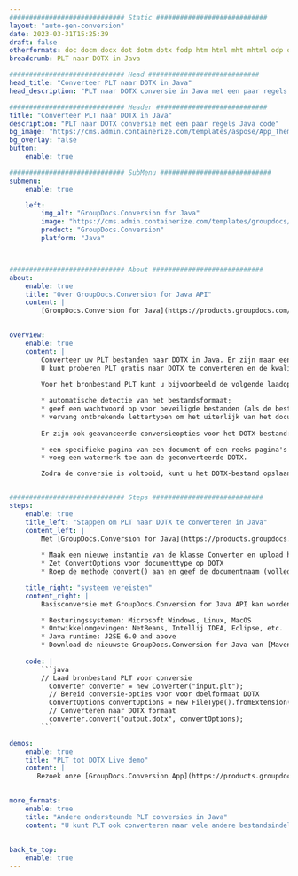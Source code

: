 ```yaml
---
############################# Static ############################
layout: "auto-gen-conversion"
date: 2023-03-31T15:25:39
draft: false
otherformats: doc docm docx dot dotm dotx fodp htm html mht mhtml odp odt otp pot potm potx pps ppsm ppsx ppt pptm pptx rtf
breadcrumb: PLT naar DOTX in Java

############################# Head ############################
head_title: "Converteer PLT naar DOTX in Java"
head_description: "PLT naar DOTX conversie in Java met een paar regels code. Converteer meer dan 160 bestandsindelingen met de GroupDocs-documentconversie-API voor Java"

############################# Header ############################
title: "Converteer PLT naar DOTX in Java"
description: "PLT naar DOTX conversie met een paar regels Java code"
bg_image: "https://cms.admin.containerize.com/templates/aspose/App_Themes/V3/images/bg/header1.png"
bg_overlay: false
button:
    enable: true

############################# SubMenu ############################
submenu:
    enable: true

    left:
        img_alt: "GroupDocs.Conversion for Java"
        image: "https://cms.admin.containerize.com/templates/groupdocs/images/product-logos/90x90-noborder/groupdocs-conversion-java.png"
        product: "GroupDocs.Conversion"
        platform: "Java"



############################# About ############################
about:
    enable: true
    title: "Over GroupDocs.Conversion for Java API"
    content: |
        [GroupDocs.Conversion for Java](https://products.groupdocs.com/conversion/java/) is een geavanceerde conversie-API voor bestandsindelingen voor het converteren tussen populaire afbeeldings- en documentindelingen zoals Microsoft Office, OpenDocument, PDF, HTML, e-mail, CAD. en nog veel meer met slechts een paar regels code. De native API detecteert automatisch de formaten van de originele documenten en biedt veel opties voor het aanpassen van de geconverteerde documenten. Naast de functie om informatie uit een document te extraheren, ondersteunt het standaard ook het cachen van de conversieresultaten naar de lokale schijf. Elk type cacheopslag kan echter worden ondersteund door de juiste interfaces te implementeren - Amazon S3, Dropbox, Google Drive, Windows Azure, Reddis of andere.
    

overview:
    enable: true
    content: |
        Converteer uw PLT bestanden naar DOTX in Java. Er zijn maar een paar regels Java code nodig op elk platform naar keuze, zoals Windows, Linux, macOS.
        U kunt proberen PLT gratis naar DOTX te converteren en de kwaliteit van de conversieresultaten te evalueren. Naast eenvoudige scripts voor bestandsconversie, kunt u meer geavanceerde opties proberen voor het laden van het PLT-bronbestand en het opslaan van de DOTX-uitvoer. 
        
        Voor het bronbestand PLT kunt u bijvoorbeeld de volgende laadopties gebruiken:

        * automatische detectie van het bestandsformaat;
        * geef een wachtwoord op voor beveiligde bestanden (als de bestandsindeling dit ondersteunt);
        * vervang ontbrekende lettertypen om het uiterlijk van het document te behouden.
        
        Er zijn ook geavanceerde conversieopties voor het DOTX-bestand:

        * een specifieke pagina van een document of een reeks pagina's converteren;
        * voeg een watermerk toe aan de geconverteerde DOTX.

        Zodra de conversie is voltooid, kunt u het DOTX-bestand opslaan in uw lokale bestandspad of in opslag van derden, zoals FTP, Amazon S3, Google Drive, Dropbox enz. Let op - om PLT te converteren tot DOTX, hoeft u geen extra software te installeren, zoals MS Office, Open Office, Adobe Acrobat Reader etc.


############################# Steps ############################
steps:
    enable: true
    title_left: "Stappen om PLT naar DOTX te converteren in Java"
    content_left: |
        Met [GroupDocs.Conversion for Java](https://products.groupdocs.com/conversion/java/) kunnen ontwikkelaars het PLT-bestand eenvoudig converteren naar DOTX met een paar regels code.
        
        * Maak een nieuwe instantie van de klasse Converter en upload het bestand PLT met het volledige pad
        * Zet ConvertOptions voor documenttype op DOTX
        * Roep de methode convert() aan en geef de documentnaam (volledig pad) en formaat (DOTX) door als parameter

    title_right: "systeem vereisten"
    content_right: |
        Basisconversie met GroupDocs.Conversion for Java API kan worden gedaan met slechts een paar regels code. Onze API's worden ondersteund op alle belangrijke platforms en besturingssystemen. Voordat u de onderstaande code uitvoert, moet u ervoor zorgen dat de volgende vereisten op uw systeem zijn geïnstalleerd.

        * Besturingssystemen: Microsoft Windows, Linux, MacOS
        * Ontwikkelomgevingen: NetBeans, Intellij IDEA, Eclipse, etc.
        * Java runtime: J2SE 6.0 and above
        * Download de nieuwste GroupDocs.Conversion for Java van [Maven](https://repository.groupdocs.com/webapp/#/artifacts/browse/tree/General/repo/com/groupdocs/groupdocs-conversion)
         
    code: |
        ```java    
        // Laad bronbestand PLT voor conversie
          Converter converter = new Converter("input.plt");
          // Bereid conversie-opties voor voor doelformaat DOTX
          ConvertOptions convertOptions = new FileType().fromExtension("dotx").getConvertOptions();
          // Converteren naar DOTX formaat
          converter.convert("output.dotx", convertOptions);
        ```

demos:
    enable: true
    title: "PLT tot DOTX Live demo"
    content: |
       Bezoek onze [GroupDocs.Conversion App](https://products.groupdocs.app/conversion/family) website en probeer PLT naar DOTX conversie nu. De gratis demo heeft de volgende voordelen:
          

more_formats:
    enable: true
    title: "Andere ondersteunde PLT conversies in Java"
    content: "U kunt PLT ook converteren naar vele andere bestandsindelingen. Zie de lijst hieronder."
       
       
back_to_top:
    enable: true
---
```

